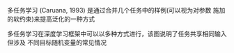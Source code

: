 多任务学习 (Caruana, 1993) 是通过合并几个任务中的样例(可以视为对参数 施加的软约束)来提高泛化的一种方式

多任务学习在深度学习框架中可以以多种方式进行，该图说明了任务共享相同输入但涉及 不同目标随机变量的常见情况